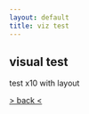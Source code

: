 ```yaml
---
layout: default
title: viz test
---
```


## visual test

test x10 with layout

<div style="text-align:center"> 
        <meta name="viewport" content="width=device-width, initial-scale=1.0">
        <script src="https://cdnjs.cloudflare.com/ajax/libs/p5.js/1.9.0/p5.min.js"></script>
    <script src="mySketch.js"></script>
</div>



[> back <](./)

